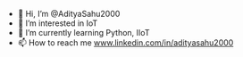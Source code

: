 - 👋 Hi, I’m @AdityaSahu2000
- 👀 I’m interested in IoT
- 🌱 I’m currently learning Python, IIoT
- 📫 How to reach me www.linkedin.com/in/adityasahu2000

<!---
AdityaSahu2000/AdityaSahu2000 is a ✨ special ✨ repository because its `README.md` (this file) appears on your GitHub profile.
You can click the Preview link to take a look at your changes.
--->
